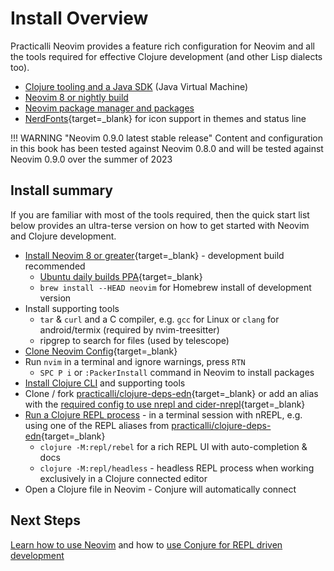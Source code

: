 # Install Overview

Practicalli Neovim provides a feature rich configuration for Neovim and all the tools required for effective Clojure development (and other Lisp dialects too).

* [Clojure tooling and a Java SDK](clojure.md) (Java Virtual Machine)
* [Neovim 8 or nightly build](neovim.md)
* [Neovim package manager and packages](packages/index.md)
* [NerdFonts](https://www.nerdfonts.com/){target=_blank} for icon support in themes and status line

!!! WARNING "Neovim 0.9.0 latest stable release"
    Content and configuration in this book has been tested against Neovim 0.8.0 and will be tested against Neovim 0.9.0 over the summer of 2023

## Install summary

If you are familiar with most of the tools required, then the quick start list below provides an ultra-terse version on how to get started with Neovim and Clojure development.

* [Install Neovim 8 or greater](https://github.com/neovim/neovim/wiki/Installing-Neovim){target=_blank} - development build recommended
    * [Ubuntu daily builds PPA](https://launchpad.net/~neovim-ppa/+archive/ubuntu/unstable){target=_blank}
    * `brew install --HEAD neovim` for Homebrew install of development version
* Install supporting tools
    * `tar` & `curl` and a C compiler, e.g. `gcc` for Linux or `clang` for android/termix (required by nvim-treesitter)
    * ripgrep to search for files (used by telescope)
* [Clone Neovim Config](https://github.com/practicalli/neovim-config-redux){target=_blank}
* Run `nvim` in a terminal and ignore warnings, press `RTN`
    * `SPC P i` or `:PackerInstall` command in Neovim to install packages
* [Install Clojure CLI](clojure.md) and supporting tools
* Clone / fork [practicalli/clojure-deps-edn](https://github.com/practicalli/clojure-deps-edn/){target=_blank} or add an alias with the [required config to use nrepl and cider-nrepl](https://github.com/Olical/conjure/wiki/Quick-start:-Clojure#with-clojure-cli){target=_blank}
* [Run a Clojure REPL process](/repl-driven-development/) - in a terminal session with nREPL, e.g. using one of the REPL aliases from [practicalli/clojure-deps-edn](https://github.com/practicalli/clojure-deps-edn){target=_blank}
    * `clojure -M:repl/rebel` for a rich REPL UI with auto-completion & docs
    * `clojure -M:repl/headless` - headless REPL process when working exclusively in a Clojure connected editor
* Open a Clojure file in Neovim - Conjure will automatically connect


## Next Steps

[Learn how to use Neovim](../neovim-basics/) and how to [use Conjure for REPL driven development](../repl-driven-development/conjure.md)

